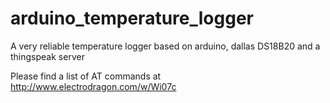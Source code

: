 arduino_temperature_logger
==========================

A very reliable temperature logger based on arduino, dallas DS18B20 and a thingspeak server

Please find a list of AT commands at http://www.electrodragon.com/w/Wi07c

